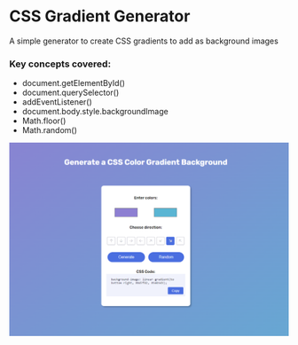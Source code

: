 # CSS Gradient Generator
A simple generator to create CSS gradients to add as background images

### Key concepts covered:

* document.getElementById()
* document.querySelector()
* addEventListener()
* document.body.style.backgroundImage
* Math.floor()
* Math.random()

![This is an image](https://github.com/smelecrinis/css-gradient-generator/blob/master/assets/css-gradient-project-1.PNG)

